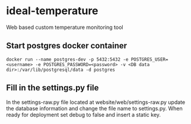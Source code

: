 # ideal-temperature
Web based custom temperature monitoring tool

## Start postgres docker container

```
docker run --name postgres-dev -p 5432:5432 -e POSTGRES_USER=<username> -e POSTGRES_PASSWORD=<password> -v <DB data dir>:/var/lib/postgresql/data -d postgres
```

## Fill in the settings.py file
In the settings-raw.py file located at website/web/settings-raw.py update the database information and change the file name to settings.py. When ready for deployment set debug to false and insert a static key.
